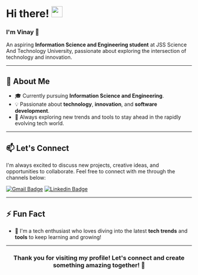 # Hi there! <img src="https://raw.githubusercontent.com/MartinHeinz/MartinHeinz/master/wave.gif" width="30px">

### I'm Vinay 🚀
An aspiring **Information Science and Engineering student** at JSS Science And Technology University, passionate about exploring the intersection of technology and innovation.

---

## 🌟 About Me
- 🎓 Currently pursuing **Information Science and Engineering**.
- 💡 Passionate about **technology**, **innovation**, and **software development**.
- 🔭 Always exploring new trends and tools to stay ahead in the rapidly evolving tech world.

---

## 📫 Let's Connect

I'm always excited to discuss new projects, creative ideas, and opportunities to collaborate. Feel free to connect with me through the channels below:

[![Gmail Badge](https://img.shields.io/badge/-vinay2182001@gmail.com-c14438?style=flat&logo=Gmail&logoColor=white)](mailto:vinay2182001@gmail.com)
[![Linkedin Badge](https://img.shields.io/badge/-Vinay%20K-blue?style=flat&logo=Linkedin&logoColor=white)](https://www.linkedin.com/in/vinay-k-165b5428a/)

---

## ⚡ Fun Fact
- 🤖 I'm a tech enthusiast who loves diving into the latest **tech trends** and **tools** to keep learning and growing!

---

<h3 align="center">Thank you for visiting my profile! Let's connect and create something amazing together! 🚀</h3>
